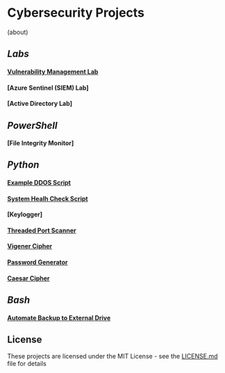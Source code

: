 # **Cybersecurity Projects**
(about)

## *Labs*

#### [Vulnerability Management Lab](https://github.com/DaveRoppo/Cyber-Security/tree/main/Labs/Vulnerability%20Management%20Lab)

#### [Azure Sentinel (SIEM) Lab]

#### [Active Directory Lab]

## *PowerShell*

#### [File Integrity Monitor]

## *Python*

#### [Example DDOS Script](https://github.com/DaveRoppo/Cyber-Security/tree/main/Example%20DDOS)

#### [System Healh Check Script](https://github.com/DaveRoppo/Cyber-Security/tree/main/Python/System%20Health%20Check)

#### [Keylogger]

#### [Threaded Port Scanner](https://github.com/DaveRoppo/Cyber-Security/tree/main/Python/Threaded%20Port%20Scanner)

#### [Vigener Cipher](https://github.com/DaveRoppo/Cyber-Security/tree/main/Python/Vigenere%20Cipher)

#### [Password Generator](https://github.com/DaveRoppo/Cyber-Security/tree/main/Python/Password%20Generator)

#### [Caesar Cipher](https://github.com/DaveRoppo/Cyber-Security/tree/main/Python/Caesar%20Cipher)

## *Bash*

#### [Automate Backup to External Drive](https://github.com/DaveRoppo/Cyber-Security/tree/main/Bash/Automating%20Backup%20to%20an%20External%20Drive)

## License
These projects are licensed under the MIT License - see the [LICENSE.md](https://github.com/DaveRoppo/Cyber-Security/blob/main/LICENSE) file for details

